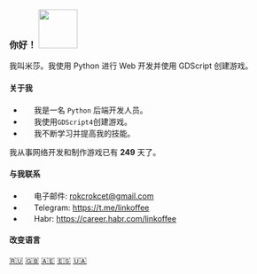 ### 你好！ <img src="https://i.imgur.com/ht1cLtJ.gif" width="70"/>

我叫米莎。我使用 Python 进行 Web 开发并使用 GDScript 创建游戏。

#### 关于我

- <img src="https://i.imgur.com/biAglR4.png" width="17" /> 我是一名 `Python` 后端开发人员。
- <img src="https://i.imgur.com/r8qzwhR.png" width="17" /> 我使用`GDScript4`创建游戏。
- <img src="https://i.imgur.com/Z9qEr2r.png" width="17" /> 我不断学习并提高我的技能。

我从事网络开发和制作游戏已有 **249** 天了。

#### 与我联系

- <img src="https://i.imgur.com/yiInjvC.png" width="17" /> 电子邮件: rokcrokcet@gmail.com
- <img src="https://i.imgur.com/5xmWiID.png" width="17" /> Telegram: https://t.me/linkoffee
- <img src="https://i.imgur.com/mCB76Y7.png" width="17" /> Habr: https://career.habr.com/linkoffee

#### 改变语言
[🇷🇺](README.md) [🇬🇧](README_EN.md) [🇦🇪](README_AR.md) [🇪🇸](README_ES.md) [🇺🇦](README_UA.md)
